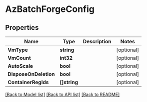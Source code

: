# AzBatchForgeConfig

## Properties

Name | Type | Description | Notes
------------ | ------------- | ------------- | -------------
**VmType** | **string** |  | [optional] 
**VmCount** | **int32** |  | [optional] 
**AutoScale** | **bool** |  | [optional] 
**DisposeOnDeletion** | **bool** |  | [optional] 
**ContainerRegIds** | **[]string** |  | [optional] 

[[Back to Model list]](../README.md#documentation-for-models) [[Back to API list]](../README.md#documentation-for-api-endpoints) [[Back to README]](../README.md)


